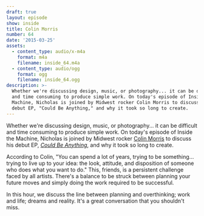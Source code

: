 ```yaml
---
draft: true
layout: episode
show: inside
title: Colin Morris
number: 64
date: '2015-03-25'
assets:
  - content_type: audio/x-m4a
    format: m4a
    filename: inside_64.m4a
  - content_type: audio/ogg
    format: ogg
    filename: inside_64.ogg
description: >-
  Whether we're discussing design, music, or photography... it can be difficult
  and time consuming to produce simple work. On today's episode of Inside the
  Machine, Nicholas is joined by Midwest rocker Colin Morris to discuss his
  debut EP, "Could Be Anything," and why it took so long to create.
---
```

Whether we're discussing design, music, or photography... it can be difficult and time consuming to produce simple work. On today's episode of Inside the Machine, Nicholas is joined by Midwest rocker [Colin Morris](http://colinmorris.net) to discuss his debut EP, *[Could Be Anything](http://colinmorris.bandcamp.com)*, and why it took so long to create.

According to Colin, "You can spend a lot of years, trying to be something... trying to live up to your idea: the look, attitude, and disposition of someone who does what you want to do." This, friends, is a persistent challenge faced by all artists. There's a balance to be struck between planning your future moves and simply doing the work required to be successful.

In this hour, we discuss the line between planning and overthinking; work and life; dreams and reality. It's a great conversation that you shouldn't miss.